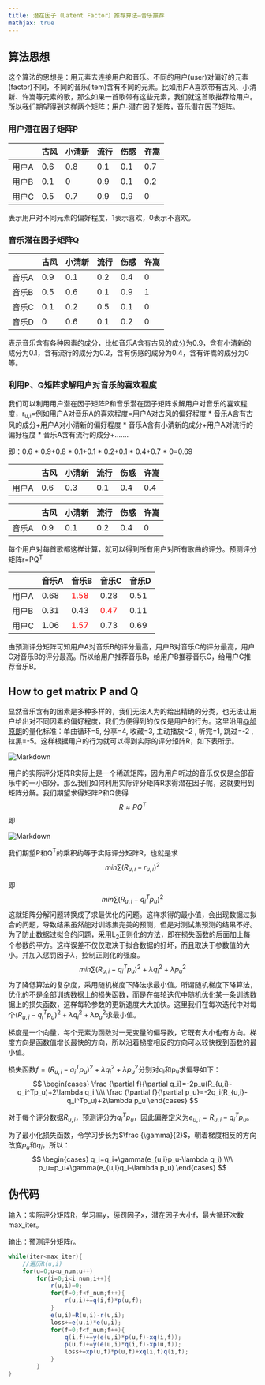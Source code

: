 ```yaml
---
title: 潜在因子（Latent Factor）推荐算法—音乐推荐
mathjax: true
---
```




## 算法思想

这个算法的思想是：用元素去连接用户和音乐。不同的用户(user)对偏好的元素(factor)不同，不同的音乐(item)含有不同的元素。比如用户A喜欢带有古风、小清新、许嵩等元素的歌，那么如果一首歌带有这些元素，我们就这首歌推荐给用户。所以我们期望得到这样两个矩阵：用户-潜在因子矩阵，音乐潜在因子矩阵。

### 用户潜在因子矩阵P

|       | 古风 | 小清新 | 流行 | 伤感 | 许嵩 |
| ----- | ---- | ------ | ---- | ---- | ---- |
| 用户A | 0.6  | 0.8    | 0.1  | 0.1  | 0.7  |
| 用户B | 0.1  | 0      | 0.9  | 0.1  | 0.2  |
| 用户C | 0.5  | 0.7    | 0.9  | 0.9  | 0    |

表示用户对不同元素的偏好程度，1表示喜欢，0表示不喜欢。

### 音乐潜在因子矩阵Q

|       | 古风 | 小清新 | 流行 | 伤感 | 许嵩 |
| ----- | ---- | ------ | ---- | ---- | ---- |
| 音乐A | 0.9  | 0.1    | 0.2  | 0.4  | 0    |
| 音乐B | 0.5  | 0.6    | 0.1  | 0.9  | 1    |
| 音乐C | 0.1  | 0.2    | 0.5  | 0.1  | 0    |
| 音乐D | 0    | 0.6    | 0.1  | 0.2  | 0    |

表示音乐含有各种因素的成分，比如音乐A含有古风的成分为0.9，含有小清新的成分为0.1，含有流行的成分为0.2，含有伤感的成分为0.4，含有许嵩的成分为0等。

### 利用P、Q矩阵求解用户对音乐的喜欢程度

我们可以利用用户潜在因子矩阵P和音乐潜在因子矩阵求解用户对音乐的喜欢程度，r<sub>u,i</sub>=例如用户A对音乐A的喜欢程度=用户A对古风的偏好程度 * 音乐A含有古风的成分+用户A对小清新的偏好程度 * 音乐A含有小清新的成分+用户A对流行的偏好程度 * 音乐A含有流行的成分+.......

即：0.6 * 0.9+0.8 * 0.1+0.1 * 0.2+0.1 * 0.4+0.7 * 0=0.69

|       | 古风 | 小清新 | 流行 | 伤感 | 许嵩 |
| ----- | ---- | ------ | ---- | ---- | ---- |
| 用户A | 0.6  | 0.3    | 0.1  | 0.4  | 0.4  |

|       | 古风 | 小清新 | 流行 | 伤感 | 许嵩 |
| ----- | ---- | ------ | ---- | ---- | ---- |
| 音乐A | 0.9  | 0.1    | 0.2  | 0.4  | 0    |

每个用户对每首歌都这样计算，就可以得到所有用户对所有歌曲的评分。预测评分矩阵r=PQ<sup>T</sup>

|       | 音乐A | 音乐B                           | 音乐C                           | 音乐D |
| ----- | ----- | ------------------------------- | ------------------------------- | ----- |
| 用户A | 0.68  | <font color=#ff0000>1.58</font> | 0.28                            | 0.51  |
| 用户B | 0.31  | 0.43                            | <font color=#ff0000>0.47</font> | 0.11  |
| 用户C | 1.06  | <font color=#ff0000>1.57</font> | 0.73                            | 0.69  |

由预测评分矩阵可知用户A对音乐B的评分最高，用户B对音乐C的评分最高，用户C对音乐B的评分最高。所以给用户推荐音乐B，给用户B推荐音乐C，给用户C推荐音乐B。

## How to get matrix P and Q 

显然音乐含有的因素是多种多样的，我们无法人为的给出精确的分类，也无法让用户给出对不同因素的偏好程度，我们方便得到的仅仅是用户的行为。这里沿用[@邰原朗](https://www.zhihu.com/people/tai-yuan-lang/activities)的量化标准：单曲循环=5, 分享=4, 收藏=3, 主动播放=2 , 听完=1, 跳过=-2 , 拉黑=-5。这样根据用户的行为就可以得到实际的评分矩阵R，如下表所示。



![Markdown](http://i1.bvimg.com/662648/77fbfa185a45c4a9.jpg)



用户的实际评分矩阵R实际上是一个稀疏矩阵，因为用户听过的音乐仅仅是全部音乐中的一小部分。那么我们如何利用实际评分矩阵R求得潜在因子呢，这就要用到矩阵分解。我们期望求得矩阵P和Q使得
$$
R \approx PQ^T
$$
即

![Markdown](http://i1.bvimg.com/662648/ca8eb943ee992bbc.jpg)

我们期望P和Q<sup>T</sup>的乘积约等于实际评分矩阵R，也就是求
$$
min \sum(R_{u,i}-r_{u,i})^2
$$

即
$$
min \sum(R_{u,i}-q_i^Tp_u)^2
$$
这就矩阵分解问题转换成了求最优化的问题。这样求得的最小值，会出现数据过拟合的问题，导致结果虽然能对训练集完美的预测，但是对测试集预测的结果不好。为了防止数据过拟合的问题，采用L<sub>2</sub>正则化的方法，即在损失函数的后面加上每个参数的平方。这样误差不仅仅取决于拟合数据的好坏，而且取决于参数值的大小。并加入惩罚因子$\lambda$，控制正则化的强度。
$$
min \sum(R_{u,i}-q_i^Tp_u)^2+ \lambda q_i^2+\lambda p_u^2
$$
为了降低算法的复杂度，采用随机梯度下降法求最小值。所谓随机梯度下降算法，优化的不是全部训练数据上的损失函数，而是在每轮迭代中随机优化某一条训练数据上的损失函数，这样每轮参数的更新速度大大加快。这里我们在每次迭代中对每个$(R_{u,i}-q_i^Tp_u)^2+ \lambda q_i^2+\lambda p_u^2$求最小值。

梯度是一个向量，每个元素为函数对一元变量的偏导数，它既有大小也有方向。梯度方向是函数值增长最快的方向，所以沿着梯度相反的方向可以较快找到函数的最小值。

损失函数$f=(R_{u,i}-q_i^Tp_u)^2+ \lambda q_i^2+\lambda p_u^2$分别对q<sub>i</sub>和p<sub>u</sub>求偏导如下：
$$
\begin{cases}
\frac {\partial f}{\partial q_i}=-2p_u(R_{u,i}-q_i^Tp_u)+2\lambda q_i 
\\\\
\frac {\partial f}{\partial p_u}=-2q_i(R_{u,i}-q_i^Tp_u)+2\lambda p_u
\end{cases}
$$

对于每个评分数据$R_{u,i}$，预测评分为$q_i^Tp_u$，因此偏差定义为$e_{u,i}=R_{u,i}-q_i^Tp_u$。

为了最小化损失函数，令学习步长为$\frac  {\gamma}{2}$，朝着梯度相反的方向改变$p_u$和$q_i$，所以：
$$
\begin{cases}
q_i=q_i+\gamma(e_{u,i}p_u-\lambda q_i)
\\\\
p_u=p_u+\gamma(e_{u,i}q_i-\lambda p_u)
\end{cases}
$$


## 伪代码

输入：实际评分矩阵R，学习率y，惩罚因子x，潜在因子大小f，最大循环次数max_iter。

输出：预测评分矩阵r。

```java
while(iter<max_iter){
    //遍历R(u,i)
    for(u=0;u<u_num;u++)
        for(i=0;i<i_num;i++){
            r(u,i)=0;
            for(f=0;f<f_num;f++){
                r(u,i)+=q(i,f)*p(u,f);
            }
            e(u,i)=R(u,i)-r(u,i);
            loss+=e(u,i)*e(u,i);
            for(f=0;f<f_num;f++){
                q(i,f)+=y(e(u,i)*p(u,f)-xq(i,f));
                p(u,f)+=y(e(u,i)*q(i,f)-xp(u,f));
                loss+=xp(u,f)*p(u,f)+xq(i,f)q(i,f);
            }
        }
}
    
    
```

